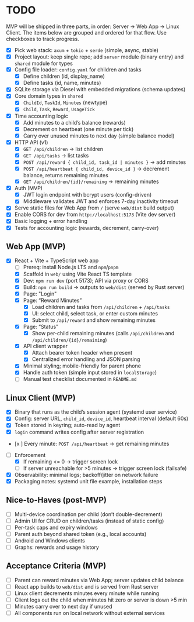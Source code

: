 # TODO

MVP will be shipped in three parts, in order: Server → Web App → Linux Client. The items below are grouped and ordered for that flow. Use checkboxes to track progress.

- [x] Pick web stack: `axum` + `tokio` + `serde` (simple, async, stable)
- [x] Project layout: keep single repo; add `server` module (binary entry) and `shared` module for types
- [x] Config file loader: `config.yaml` for children and tasks
  - [x] Define children (id, display_name)
  - [x] Define tasks (id, name, minutes)
- [x] SQLite storage via Diesel with embedded migrations (schema updates)
- [x] Core domain types in `shared`
  - [x] `ChildId`, `TaskId`, `Minutes` (newtype)
  - [x] `Child`, `Task`, `Reward`, `UsageTick`
- [x] Time accounting logic
  - [x] Add minutes to a child’s balance (rewards)
  - [x] Decrement on heartbeat (one minute per tick)
  - [x] Carry over unused minutes to next day (simple balance model)
- [x] HTTP API (v1)
  - [x] `GET /api/children` → list children
  - [x] `GET /api/tasks` → list tasks
  - [x] `POST /api/reward { child_id, task_id | minutes }` → add minutes
  - [x] `POST /api/heartbeat { child_id, device_id }` → decrement balance, returns remaining minutes
  - [x] `GET /api/children/{id}/remaining` → remaining minutes
  
- [x] Auth (MVP)
  - [x] JWT login endpoint with bcrypt users (config-driven)
  - [x] Middleware validates JWT and enforces 7-day inactivity timeout
- [x] Serve static files for Web App from `/` (serve `web/dist` build output)
- [x] Enable CORS for dev from `http://localhost:5173` (Vite dev server)
- [x] Basic logging + error handling
- [x] Tests for accounting logic (rewards, decrement, carry-over)

## Web App (MVP)

- [x] React + Vite + TypeScript web app
  - [ ] Prereq: install Node.js LTS and `npm`/`pnpm`
  - [x] Scaffold in `web/` using Vite React TS template
  - [x] Dev: `npm run dev` (port 5173); API via proxy or CORS
  - [x] Build: `npm run build` → outputs to `web/dist` (served by Rust server)
  - [x] Page: "Login"
  - [x] Page: “Reward Minutes”
    - [x] Load children and tasks from `/api/children` + `/api/tasks`
    - [x] UI: select child, select task, or enter custom minutes
    - [x] Submit to `/api/reward` and show remaining minutes
  - [x] Page: “Status”
    - [x] Show per-child remaining minutes (calls `/api/children` and `/api/children/{id}/remaining`)
  - [x] API client wrapper
    - [x] Attach bearer token header when present
    - [x] Centralized error handling and JSON parsing
  - [x] Minimal styling; mobile-friendly for parent phone
  - [x] Handle auth token (simple input stored in `localStorage`)
  - [ ] Manual test checklist documented in `README.md`

## Linux Client (MVP)

- [x] Binary that runs as the child’s session agent (systemd user service)
 - [x] Config: server URL, `child_id`, `device_id`, heartbeat interval (default 60s)
 - [x] Token stored in keyring; auto-read by agent
 - [x] `login` command writes config after server registration
- [x ] Every minute: `POST /api/heartbeat` → get remaining minutes
- [ ] Enforcement
  - [x] If remaining <= 0 → trigger screen lock
  - [ ] If server unreachable for >5 minutes → trigger screen lock (failsafe)

- [x] Observability: minimal logs; backoff/jitter on network failure
- [x] Packaging notes: systemd unit file example, installation steps

## Nice-to-Haves (post-MVP)

- [ ] Multi-device coordination per child (don’t double-decrement)
- [ ] Admin UI for CRUD on children/tasks (instead of static config)
- [ ] Per-task caps and expiry windows
- [ ] Parent auth beyond shared token (e.g., local accounts)
- [ ] Android and Windows clients
- [ ] Graphs: rewards and usage history

## Acceptance Criteria (MVP)

- [ ] Parent can reward minutes via Web App; server updates child balance
- [ ] React app builds to `web/dist` and is served from Rust server
- [ ] Linux client decrements minutes every minute while running
- [ ] Client logs out the child when minutes hit zero or server is down >5 min
- [ ] Minutes carry over to next day if unused
- [ ] All components run on local network without external services

